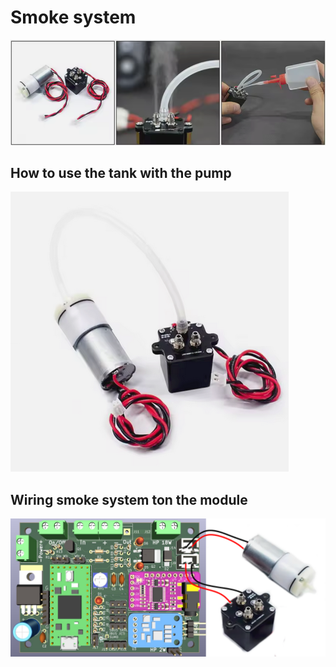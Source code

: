 # Smoke system
![](https://github.com/pierrotm777/SoundModule_Teensy4.0-version/blob/main/Smoke_System.png)  

## How to use the tank with the pump
![](https://github.com/pierrotm777/SoundModule_Teensy4.0-version/blob/main/Smoke&Blower.png)  

## Wiring smoke system ton the module
![](https://github.com/pierrotm777/SoundModule_Teensy4.0-version/blob/main/Module%26Smoke%26Blower.png) 